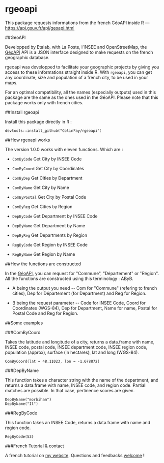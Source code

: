 # rgeoapi
This package requests informations from the french GéoAPI inside R — https://api.gouv.fr/api/geoapi.html

##GeoAPI 

Developped by Etalab, with La Poste, l’INSEE and OpenStreetMap, the [GéoAPI](https://api.gouv.fr/api/geoapi.html) API is a JSON interface designed to make requests on the french geographic database.

rgeoapi was developped to facilitate your geographic projects by giving you access to these informations straight inside R. With `rgeoapi`, you can get any coordinate, size and population of a french city, to be used in your maps. 

For an optimal compatibility, all the names (especially outputs) used in this package are the same as the ones used in the GéoAPI. Please note that this package works only with french cities.

##Install rgeoapi

Install this package directly in R : 

```{r}
devtools::install_github("ColinFay/rgeoapi")
```

##How rgeoapi works

The version 1.0.0 works with eleven functions. Which are :  

* `ComByCode` Get City by INSEE Code

* `ComByCoord` Get City by Coordinates

* `ComByDep` Get Cities by Department

* `ComByName` Get City by Name

* `ComByPostal` Get City by Postal Code

* `ComByReg` Get Cities by Region

* `DepByCode` Get Department by INSEE Code

* `DepByName` Get Department by Name

* `DepByReg` Get Departments by Region

* `RegByCode` Get Region by INSEE Code

* `RegByName` Get Region by Name

##How the functions are constructed

In the [GéoAPI](https://api.gouv.fr/api/geoapi.html), you can request for "Commune", "Département" or "Région". 
All the functions are constructed using this terminology : AByB.

* A being the output you need -- Com for "Commune" (refering to french cities), Dep for Département (for Department) and Reg for Région. 

* B being the request parameter -- Code for INSEE Code, Coord for Coordinates (WGS-84), Dep for Department, Name for name, Postal for Postal Code and Reg for Region.

##Some examples 

###ComByCoord 

Takes the latitude and longitude of a city, returns a data.frame with name, INSEE code, postal code, INSEE department code, INSEE region code, population (approx), surface (in hectares), lat and long (WGS-84).

```{r}
ComByCoord(lat = 48.11023, lon = -1.678872) 
```

###DepByName 

This function takes a character string with the name of the department, and returns a data.frame with name, INSEE code, and region code. Partial matches are possible. In that case, pertinence scores are given.

```{r}
DepByName("morbihan")
DepByName("Il")
```

###RegByCode

This function takes an INSEE Code, returns a data.frame with name and region code.

```{r}
RegByCode(53)
```

###French Tutorial & contact

A french tutorial on [my website](http://colinfay.me/rgeoapi-v1/).
Questions and feedbacks [welcome](mailto:contact@colinfay.me) !
